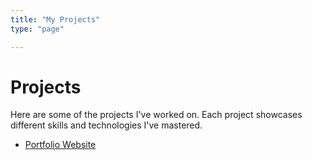 ```yaml
---
title: "My Projects"
type: "page"

---
```


# Projects

Here are some of the projects I've worked on. Each project showcases different skills and technologies I've mastered.

 - [Portfolio Website](/projects/example)
